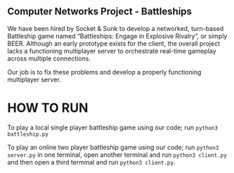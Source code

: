 ## Computer Networks Project - Battleships
We have been hired by Socket & Sunk to develop a networked, turn-based Battleship game named “Battleships: Engage in Explosive Rivalry”, or simply BEER. Although an early prototype exists for the client, the overall project lacks a functioning multiplayer server to orchestrate real-time gameplay across multiple connections.    

Our job is to fix these problems and develop a properly functioning multiplayer server.

# HOW TO RUN   
To play a local single player battleship game using our code; run ```python3 battleship.py```   

To play an online two player battleship game using our code; run ```python3 server.py``` in one terminal, open another terminal and run ```python3 client.py``` and then open a third terminal and run ```python3 client.py```.
